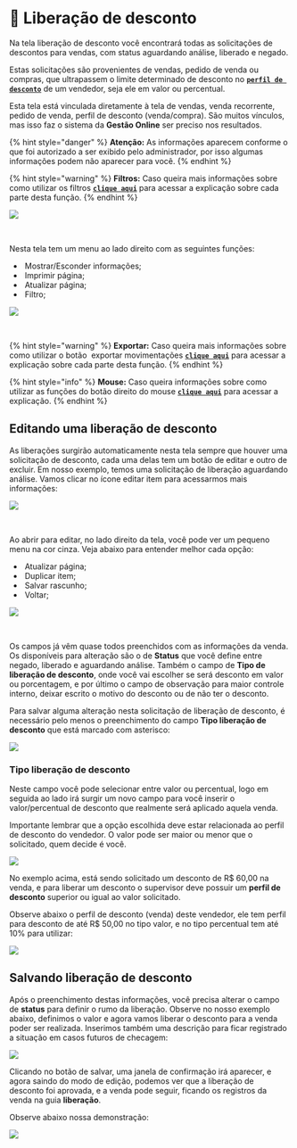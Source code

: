 # 🫴 Liberação de desconto

Na tela liberação de desconto você encontrará todas as solicitações de descontos para vendas, com status aguardando análise, liberado e negado. 

Estas solicitações são provenientes de vendas, pedido de venda ou compras, que ultrapassem o limite determinado de desconto no [**`perfil de desconto`**](/erp-v2/funcionalidades/usuarios_vendedores/perfil_desconto.md) de um vendedor, seja ele em valor ou percentual.

Esta tela está vinculada diretamente à tela de vendas, venda recorrente, pedido de venda, perfil de desconto (venda/compra). São muitos vínculos, mas isso faz o sistema da **Gestão Online** ser preciso nos resultados.

{% hint style="danger" %}
**Atenção:** As informações aparecem conforme o que foi autorizado a ser exibido pelo administrador, por isso algumas informações podem não aparecer para você.
{% endhint %}

{% hint style="warning" %}
**Filtros:** Caso queira mais informações sobre como utilizar os filtros [**`clique aqui`**](/erp-v2/primeiro_acesso/filtros.md) para acessar a explicação sobre cada parte desta função.
{% endhint %}

![](/erp-v2/assets/funcionalidades/comercial/aba_liberacao_desconto.gif)

<br>

Nesta tela tem um menu ao lado direito com as seguintes funções:

- <img src="/erp-v2/assets/icon_exibir.png" alt="" data-size="line"> Mostrar/Esconder informações;
- <img src="/erp-v2/assets/icon_imprimir.png" alt="" data-size="line"> Imprimir página;
- <img src="/erp-v2/assets/icon_atualizar.png" alt="" data-size="line"> Atualizar página;
- <img src="/erp-v2/assets/icon_filtro.png" alt="" data-size="line"> Filtro;

![](/erp-v2/assets/funcionalidades/comercial/aba_liberacao_desconto_menu.png)

<br>

{% hint style="warning" %}
**Exportar:** Caso queira mais informações sobre como utilizar o botão <img src="/erp-v2/assets/icon_exportar.png" alt="" data-size="line"> exportar movimentações [**`clique aqui`**](/erp-v2/primeiro_acesso/exportar.md) para acessar a explicação sobre cada parte desta função.
{% endhint %}

{% hint style="info" %}
**Mouse:** Caso queira informações sobre como utilizar as funções do botão direito do mouse [**`clique aqui`**](https://docs.gestao.plus/erp-v2/primeiro_acesso/atalhos_internos#menu-botao-direito-do-mouse) para acessar a explicação.
{% endhint %}

## Editando uma liberação de desconto

As liberações surgirão automaticamente nesta tela sempre que houver uma solicitação de desconto, cada uma delas tem um botão de editar e outro de excluir. Em nosso exemplo, temos uma solicitação de liberação aguardando análise. Vamos clicar no ícone <img src="/erp-v2/assets/funcionalidades/icon_editar_item.png" alt="" data-size="line">editar item para acessarmos mais informações:

![](/erp-v2/assets/funcionalidades/comercial/aba_liberacao_desconto_editar.png)

<br>

Ao abrir para editar, no lado direito da tela, você pode ver um pequeno menu na cor cinza. Veja abaixo para entender melhor cada opção:

- <img src="/erp-v2/assets/icon_atualizar.png" alt="" data-size="line"> Atualizar página;
- <img src="/erp-v2/assets/icon_duplicar.png" alt="" data-size="line"> Duplicar item;
- <img src="/erp-v2/assets/icon_salvar.png" alt="" data-size="line"> Salvar rascunho;
- <img src="/erp-v2/assets/icon_voltar.png" alt="" data-size="line"> Voltar;


![](/erp-v2/assets/funcionalidades/comercial/aba_liberacao_desconto_editar_menu.png)

<br>

Os campos já vêm quase todos preenchidos com as informações da venda. Os disponíveis para alteração são o de **Status** que você define entre negado, liberado e aguardando análise. Também o campo de **Tipo de liberação de desconto**, onde você vai escolher se será desconto em valor ou porcentagem, e por último o campo de observação para maior controle interno, deixar escrito o motivo do desconto ou de não ter o desconto.

Para salvar alguma alteração nesta solicitação de liberação de desconto, é necessário pelo menos o preenchimento do campo **Tipo liberação de desconto** que está marcado com asterisco:

![](/erp-v2/assets/funcionalidades/comercial/aba_liberacao_desconto_editar_campos.png)

### Tipo liberação de desconto

Neste campo você pode selecionar entre valor ou percentual, logo em seguida ao lado irá surgir um novo campo para você inserir o valor/percentual de desconto que realmente será aplicado aquela venda.

Importante lembrar que a opção escolhida deve estar relacionada ao perfil de desconto do vendedor. O valor pode ser maior ou menor que o solicitado, quem decide é você.

![](/erp-v2/assets/funcionalidades/comercial/aba_liberacao_desconto_editar_tipo_liberacao.png)

No exemplo acima, está sendo solicitado um desconto de R$ 60,00 na venda, e para liberar um desconto o supervisor deve possuir um **perfil de desconto** superior ou igual ao valor solicitado.

Observe abaixo o perfil de desconto (venda) deste vendedor, ele tem perfil para desconto de até R$ 50,00 no tipo valor, e no tipo percentual tem até 10% para utilizar:

![](/erp-v2/assets/funcionalidades/comercial/aba_liberacao_desconto_editar_tipo_liberacao_aba_vendedor.png)

## Salvando liberação de desconto

Após o preenchimento destas informações, você precisa alterar o campo de **status** para definir o rumo da liberação. Observe no nosso exemplo abaixo, definimos o valor e agora vamos liberar o desconto para a venda poder ser realizada. Inserimos também uma descrição para ficar registrado a situação em casos futuros de checagem:

![](/erp-v2/assets/funcionalidades/comercial/aba_liberacao_desconto_editar_tipo_liberacao_salvando.png)

Clicando no botão de salvar, uma janela de confirmação irá aparecer, e agora saindo do modo de edição, podemos ver que a liberação de desconto foi aprovada, e a venda pode seguir, ficando os registros da venda na guia **liberação**. 

Observe abaixo nossa demonstração:

![](/erp-v2/assets/funcionalidades/comercial/aba_liberacao_desconto_editar_tipo_liberacao_salvando.gif)


